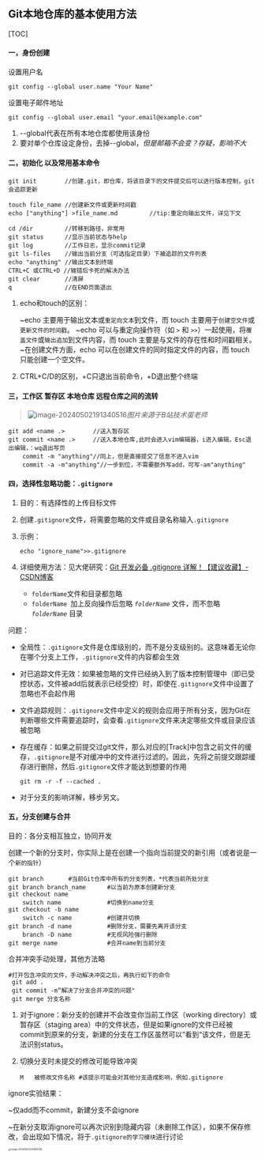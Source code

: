 ## Git本地仓库的基本使用方法

[TOC]

[^提要]: 该文未加入远程仓库内容，仅作为本地仓库入门使用

#### 一，身份创建

设置用户名

```shell
git config --global user.name "Your Name"
```

设置电子邮件地址

```shell
git config --global user.email "your.email@example.com"
```

1. --global代表在所有本地仓库都使用该身份
2. 要对单个仓库设定身份，去掉--global，*但是邮箱不会变？存疑，影响不大*

#### 二，初始化 以及常用基本命令

```shell
git init		//创建.git，即仓库，将该目录下的文件提交后可以进行版本控制，git会追踪更新

touch file_name //创建新文件或更新时间戳
echo ["anything"] >file_name.md 	    //tip:重定向输出文件，详见下文

cd /dir			//转移到路径，非常用
git status		//显示当前状态与help
git log 		//工作日志，显示commit记录
git ls-files 	//输出当前分支（可选指定目录）下被追踪的文件列表
echo "anything"	//输出文本到终端
CTRL+C 或CTRL+D //输错后卡死的解决办法
git clear 		//清屏
q  				//在END页面退出
```

1. echo和touch的区别：

   ~echo 主要用于输出文本或`重定向文本`到文件，而 touch 主要用于`创建空文件`或`更新文件的时间戳`。
   ~echo 可以与重定向操作符（如 `>` 和 `>>`）一起使用，将`覆盖文件`或`输出追加`到文件内容，而 touch 主要是与文件的存在性和时间戳相关。
   ~在创建文件方面，echo 可以在创建文件的同时指定文件的内容，而 touch 只能创建一个空文件。

2. CTRL+C/D的区别，+C只退出当前命令，+D退出整个终端

#### 三，工作区  暂存区 本地仓库 远程仓库之间的流转

> ![image-20240502191340516](C:\Users\86198\AppData\Roaming\Typora\typora-user-images\image-20240502191340516.png)*图片来源于B站技术蛋老师*

```shell
git add <name .>        //送入暂存区
git commit <name .>		//送入本地仓库,此时会进入vim编辑器，i进入编辑，Esc退出编辑，：wq退出写页
    commit -m "anything"//同上，但是直接提交了信息不进入vim
    commit -a -m"anything"//一步到位，不需要额外写add，可写-am"anything"
```

#### 四，选择性忽略功能：`.gitignore`

1. 目的：有选择性的上传目标文件

2. 创建`.gitignore`文件，将需要忽略的文件或目录名称输入`.gitignore`

3. 示例：

   ```shell
   echo "ignore_name">>.gitignore
   ```

4. 详细使用方法：见大佬研究：[Git 开发必备 .gitignore 详解！【建议收藏】-CSDN博客](https://blog.csdn.net/nyist_zxp/article/details/119887324)

   - `folderName`文件和目录都忽略
   - `folderName `加上反向操作后忽略 *`folderName`* 文件，而不忽略 *`folderName`* 目录

问题：

- 全局性：`.gitignore`文件是仓库级别的，而不是分支级别的。这意味着无论你在哪个分支上工作，`.gitignore`文件的内容都会生效

- 对已追踪文件无效：如果被忽略的文件已经纳入到了版本控制管理中（即已受控状态，文件被add后就表示已经受控）时，即使在`.gitignore`文件中设置了忽略也不会起作用

- 文件追踪规则：`.gitignore`文件中定义的规则会应用于所有分支，因为Git在判断哪些文件需要追踪时，会查看`.gitignore`文件来决定哪些文件或目录应该被忽略

- 存在缓存：如果之前提交过git文件，那么对应的[Track]中包含之前文件的缓存，`.gitignore`是不对缓冲中的文件进行过滤的。因此，先将之前提交跟踪缓存进行删除，然后`.gitignore`文件才能达到想要的作用

  ```shell
  git rm -r -f --cached .
  ```

- 对于分支的影响详解，移步另文。

#### 五，分支创建与合并

目的：各分支相互独立，协同开发

创建一个新的分支时，你实际上是在创建一个指向当前提交的新引用（或者说是一个`新的指针`）

```shell
git branch		 #当前Git仓库中所有的分支列表，*代表当前所处分支
git branch branch_name		#以当前为原本创建新分支
git checkout name
	switch name				#切换到name分支
git checkout -b name
	switch -c name 			#创建并切换
git branch -d name 			#删除分支，需要先离开该分支
	branch -D name			#无视风险强行删除
git merge name				#合并name到当前分支
```

合并冲突手动处理，其他方法略

```shell
#打开包含冲突的文件，手动解决冲突之后，再执行如下的命令
 git add .
 git commit -m“解决了分支合并冲突的问题"
 git merge 分支名称
```

1. 对于ignore：新分支的创建并不会改变你当前工作区（working directory）或暂存区（staging area）中的文件状态，但是如果ignore的文件已经被commit到原来的分支，新建的分支在工作区虽然可以”看到“该文件，但是无法识别status。

2. 切换分支时未提交的修改可能导致冲突

   ```shell
   M   被修改文件名称 #该提示可能会对其他分支造成影响，例如.gitignore
   ```

   

ignore实验结果：

 ~仅add而不commit，新建分支不会ignore

~在新分支取消ignore可以再次识别到隐藏内容（未删除工作区），如果不保存修改，会出现如下情况，将于`.gitignore的学习模块`进行讨论

<img src="C:/Users/86198/AppData/Roaming/Typora/typora-user-images/image-20240502225656799.png" alt="image-20240502225656799" style="zoom: 33%;" />